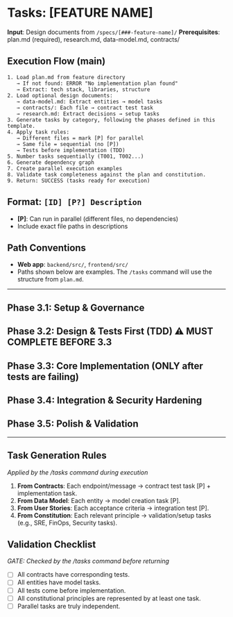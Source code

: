 # Tasks: [FEATURE NAME]

**Input**: Design documents from `/specs/[###-feature-name]/`
**Prerequisites**: plan.md (required), research.md, data-model.md, contracts/

## Execution Flow (main)
```
1. Load plan.md from feature directory
   → If not found: ERROR "No implementation plan found"
   → Extract: tech stack, libraries, structure
2. Load optional design documents:
   → data-model.md: Extract entities → model tasks
   → contracts/: Each file → contract test task
   → research.md: Extract decisions → setup tasks
3. Generate tasks by category, following the phases defined in this template.
4. Apply task rules:
   → Different files = mark [P] for parallel
   → Same file = sequential (no [P])
   → Tests before implementation (TDD)
5. Number tasks sequentially (T001, T002...)
6. Generate dependency graph
7. Create parallel execution examples
8. Validate task completeness against the plan and constitution.
9. Return: SUCCESS (tasks ready for execution)
```

## Format: `[ID] [P?] Description`
- **[P]**: Can run in parallel (different files, no dependencies)
- Include exact file paths in descriptions

## Path Conventions
- **Web app**: `backend/src/`, `frontend/src/`
- Paths shown below are examples. The `/tasks` command will use the structure from `plan.md`.

---
## Phase 3.1: Setup & Governance
<!-- Tasks related to project setup, dependency management, and governance principles like SRE and FinOps -->
<!-- Example: [ ] T001 [P] Definir SLIs e SLOs para latência e disponibilidade do serviço X em `docs/sre/x.md` -->
<!-- Example: [ ] T002 [P] Adicionar tags de FinOps 'cost-center=Y' aos novos recursos Terraform do serviço X -->
<!-- Example: [ ] T003 Atualizar o documento RIPD/ROPA em `docs/lgpd/servico-x.md` com o novo fluxo de dados -->

## Phase 3.2: Design & Tests First (TDD) ⚠️ MUST COMPLETE BEFORE 3.3
<!-- Tasks related to creating and validating contracts, and writing failing integration/security tests -->
<!-- Example: [ ] T006 [P] Criar/atualizar contrato OpenAPI em `contracts/` e validar com linter -->
<!-- Example: [ ] T007 [P] Escrever teste de autorização para garantir que o perfil Z não acesse o recurso X, conforme matriz RBAC -->
<!-- Example: [ ] T008 Conduzir threat modeling (STRIDE) para o fluxo de checkout e registrar em `docs/security/threat-model-checkout.md` -->
<!-- Example: [ ] T009 Escrever teste de RLS para garantir que `tenant_id` restrinja consultas em `backend/src/loans/tests/test_rls.py` -->

## Phase 3.3: Core Implementation (ONLY after tests are failing)
<!-- Tasks for creating models, services, and endpoints to make the tests pass -->
<!-- Example: [ ] T011 [P] Implementar `user` model em `backend/src/models/user.py` com criptografia para campos PII -->
<!-- Example: [ ] T012 [P] Implementar query manager multi-tenant aplicando `tenant_id` por padrão em `backend/src/users/query_manager.py` -->

## Phase 3.4: Integration & Security Hardening
<!-- Tasks for connecting components, implementing security controls, and creating infrastructure alinhados aos ADR-010/011/012 -->
<!-- Example: [ ] T017 Implementar middleware de autenticação que obtenha segredos via Vault/KMS conforme ADR-010 -->
<!-- Example: [ ] T018 [P] Configurar mascaramento de PII em logs/traces seguindo ADR-010 e validar via testes automatizados -->
<!-- Example: [ ] T019 Documentar e aplicar `CREATE POLICY` RLS para `loans` em `backend/src/loans/migrations/00xx_add_rls.py` -->

## Phase 3.5: Polish & Validation
<!-- Tasks for final unit tests, performance/security scanning, documentation, and manual validation -->
<!-- Example: [ ] T022 Executar GameDay para simular falha do banco de dados do serviço X e validar o runbook de recuperação -->
<!-- Example: [ ] T023 Validar se logs de auditoria para o serviço X estão sendo enviados para o bucket WORM -->
<!-- Example: [ ] T024 Atualizar runbook de incidente em `docs/runbooks/servico-x.md` com lições aprendidas do GameDay -->
---

## Task Generation Rules
*Applied by the /tasks command during execution*

1.  **From Contracts**: Each endpoint/message → contract test task [P] + implementation task.
2.  **From Data Model**: Each entity → model creation task [P].
3.  **From User Stories**: Each acceptance criteria → integration test [P].
4.  **From Constitution**: Each relevant principle → validation/setup tasks (e.g., SRE, FinOps, Security tasks).

## Validation Checklist
*GATE: Checked by the /tasks command before returning*

- [ ] All contracts have corresponding tests.
- [ ] All entities have model tasks.
- [ ] All tests come before implementation.
- [ ] All constitutional principles are represented by at least one task.
- [ ] Parallel tasks are truly independent.

